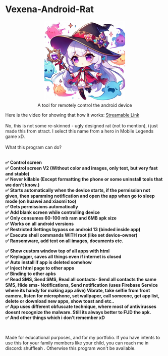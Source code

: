 # Vexena-Android-Rat

<p align="center">
<img src="https://github.com/VexenaRat/Vexena-Android-Rat/blob/9eaccc7e92df42b9bd5bf4e5eff4f8bce16689e2/vexena.jpeg" width="256" height="256"/>
<br>
A tool for remotely control the android device
</p>
Here is the video for showing that how it works:
<a href="https://streamable.com/m5ajjs"/> Streamable Link</a>
<br>
<br>
No, this is not some re-skinned - ugly designed rat (not to mention), i just made this from stract. I select this name from a hero in Mobile Legends game xD.
<br>


<br>
What this program can do?
<b>
<br><br>

✅ Control screen
<br>
✅ Control screen V2 (Without color and images, only text, but very fast and stable)
<br>
✅ Never killable (Except formatting the phone or some uninstall tools that we don't know.)
<br>
✅ Starts automatically when the device starts, if the permission not given, then spamming notification and open the app when go to sleep mode (on huawei and xiaomi too)
<br>
✅ Gets permissions automatically
<br>
✅ Add blank screen while controlling device
<br>
✅ Only consumes 60-100 mb ram and 6MB apk size
<br>
✅ Works on all android versions
<br>
✅ Restricted Settings bypass on android 13 (binded inside app)
<br>
✅ Execute shell commands WITH root (like set device-owner)
<br>
✅ Ransomware, add text on all images, documents etc.
<br>

✅ Show custom window top of all apps with html
<br>
✅ Keylogger, saves all things even if internet is closed
<br>
✅ Auto install if app is deleted somehow
<br>
✅ Inject html page to other apps
<br>
✅ Binding to other apks
<br>
✅ Read SMS, Send SMS, Read all contacts- Send all contacts the same SMS, Hide sms- Notifications, Send notification (uses Firebase Service where its handy for making app alive) Vibrate, take selfie from front camera, listen for microphone, set wallpaper, call someone, get app list, delete or download new apps, show toast and etc..
<br>
✅ App uses different obfuscate technique, where most of antivirusses doesnt recognize the malware. Still its always better to FUD the apk.
<br>
✅ And other things which i don't remember xD
</b>

<br>


Made for educational purposes, and for my portfolio. If you have intents to use this for your family members like your child, you can reach me in discord: shuffleah 
. Otherwise this program won't be available.
